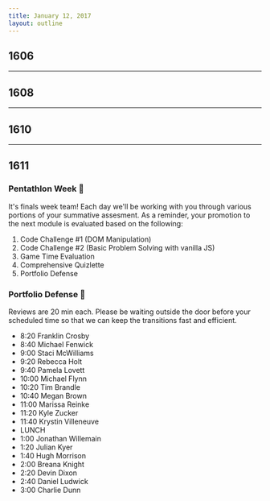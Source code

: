 ```yaml
---
title: January 12, 2017
layout: outline
---
```


## 1606

***

## 1608

*** 

## 1610

***

## 1611

### Pentathlon Week :space_invader:
It's finals week team! Each day we'll be working with you through various portions of your summative assesment. As a reminder, your promotion to the next module is evaluated based on the following:

1. Code Challenge #1 (DOM Manipulation)
2. Code Challenge #2 (Basic Problem Solving with vanilla JS)
3. Game Time Evaluation
4. Comprehensive Quizlette
5. Portfolio Defense

### Portfolio Defense :muscle:
Reviews are 20 min each. Please be waiting outside the door before your scheduled time so that we can keep the transitions fast and efficient.

- 8:20 Franklin Crosby
- 8:40 Michael Fenwick
- 9:00 Staci McWilliams
- 9:20 Rebecca Holt
- 9:40 Pamela Lovett
- 10:00 Michael Flynn
- 10:20 Tim Brandle
- 10:40 Megan Brown
- 11:00 Marissa Reinke
- 11:20 Kyle Zucker
- 11:40 Krystin Villeneuve
- LUNCH
- 1:00 Jonathan Willemain
- 1:20 Julian Kyer
- 1:40 Hugh Morrison
- 2:00 Breana Knight
- 2:20 Devin Dixon
- 2:40 Daniel Ludwick
- 3:00 Charlie Dunn

